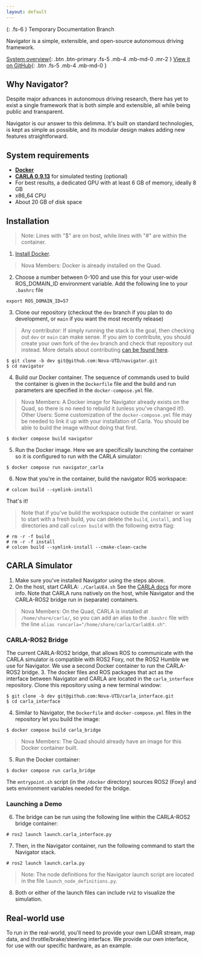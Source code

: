 ```yaml
---
layout: default
---
```


{: .fs-6 }
Temporary Documentation Branch

Navigator is a simple, extensible, and open-source autonomous driving framework.

[System overview](/navigator/system-overview){: .btn .btn-primary .fs-5 .mb-4 .mb-md-0 .mr-2 } [View it on GitHub](https://github.com/nova-utd/navigator){: .btn .fs-5 .mb-4 .mb-md-0 }

## Why Navigator?
Despite major advances in autonomous driving research, there has yet to exist a single framework that is both simple and extensible, all while being public and transparent.

Navigator is our answer to this delimma. It's built on standard technologies, is kept as simple as possible, and its modular design makes adding new features straightforward.

## System requirements
- [**Docker**](https://docs.docker.com/desktop/)
- [**CARLA 0.9.13**](https://carla.readthedocs.io/en/latest/start_quickstart/) for simulated testing (optional)
- For best results, a dedicated GPU with at least 6 GB of memory, ideally 8 GB
- x86_64 CPU
- About 20 GB of disk space

## Installation

> Note: Lines with "$" are on host, while lines with "#" are within the container.

1. [Install Docker](https://www.docker.com/get-started/). 
> Nova Members: Docker is already installed on the Quad.
2. Choose a number between 0-100 and use this for your user-wide ROS_DOMAIN_ID environment variable. Add the following line to your `.bashrc` file 
```
export ROS_DOMAIN_ID=57
```
3. Clone our repository (checkout the `dev` branch if you plan to do development, or `main` if you want the most recently release)
> Any contributor: If simply running the stack is the goal, then checking out `dev` or `main` can make sense. If you aim to contribute, you should create your own fork of the `dev` branch and check that repository out instead. More details about contributing [can be found here](contributing/contributing-overview.md).
```
$ git clone -b dev git@github.com:Nova-UTD/navigator.git
$ cd navigator
```
4. Build our Docker container. The sequence of commands used to build the container is given in the `Dockerfile` file and the build and run parameters are specified in the `docker-compose.yml` file.
> Nova Members: A Docker image for Navigator already exists on the Quad, so there is no need to rebuild it (unless you've changed it!).
> Other Users: Some customization of the `docker-compose.yml` file may be needed to link it up with your installation of Carla. You should be able to build the image without doing that first.
```
$ docker compose build navigator
```
5. Run the Docker image. Here we are specifically launching the container so it is configured to run with the CARLA simulator:
```
$ docker compose run navigator_carla
```
6.  Now that you're in the container, build the navigator ROS workspace:
```
# colcon build --symlink-install
``` 
That's it!
> Note that if you've build the workspace outside the container or want to start with a fresh build, you can delete the `build`, `install`, and `log` directories and call `colcon build` with the following extra flag:
```
# rm -r -f build
# rm -r -f install
# colcon build --symlink-install --cmake-clean-cache
```

## CARLA Simulator
1. Make sure you've installed Navigator using the steps above.
2. On the host, start CARLA: `./CarlaUE4.sh` See the [CARLA docs](https://carla.readthedocs.io/en/latest/start_quickstart/#running-carla) for more info. Note that CARLA runs natively on the host, while Navigator and the CARLA-ROS2 bridge run in (separate) containers.
> Nova Members: On the Quad, CARLA is installed at `/home/share/carla/`, so you can add an alias to the `.bashrc` file with the line `alias runcarla="/home/share/carla/CarlaUE4.sh"`.

### CARLA-ROS2 Bridge
The current CARLA-ROS2 bridge, that allows ROS to communicate with the CARLA simulator is compatible with ROS2 Foxy, not the ROS2 Humble we use for Navigator.  We use a second Docker container to run the CARLA-ROS2 bridge.
3. The docker files and ROS packages that act as the interface between Navigator and CARLA are located in the `carla_interface` repository. Clone this repository using a new terminal window:
```
$ git clone -b dev git@github.com:Nova-UTD/carla_interface.git
$ cd carla_interface
```
4. Similar to Navigator, the `Dockerfile` and `docker-compose.yml` files in the repository let you build the image:

```
$ docker compose build carla_bridge
```
> Nova Members: The Quad should already have an image for this Docker container built.
5. Run the Docker container:
```
$ docker compose run carla_bridge
```
The `entrypoint.sh` script (in the `/docker` directory) sources ROS2 (Foxy) and sets environment variables needed for the bridge.

### Launching a Demo
6. The bridge can be run using the following line within the CARLA-ROS2 bridge container:
```
# ros2 launch launch.carla_interface.py
```
7. Then, in the Navigator container, run the following command to start the Navigator stack.
```
# ros2 launch launch.carla.py
```
> Note: The node definitions for the Navigator launch script are located in the file `launch_node_definitions.py`.
8. Both or either of the launch files can include rviz to visualize the simulation.

## Real-world use
To run in the real-world, you'll need to provide your own LiDAR stream, map data, and throttle/brake/steering interface. We provide our own interface, for use with our specific hardware, as an example.
